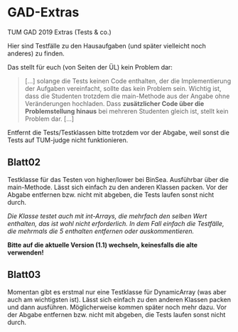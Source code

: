 # GAD-Extras
TUM GAD 2019 Extras (Tests &amp; co.)

Hier sind Testfälle zu den Hausaufgaben (und später vielleicht noch anderes) zu finden.

Das stellt für euch (von Seiten der ÜL) kein Problem dar:
> [...] solange die Tests keinen Code enthalten, der die Implementierung der Aufgaben vereinfacht, sollte das kein Problem sein.
 Wichtig ist, dass die Studenten trotzdem die main-Methode aus der Angabe ohne Veränderungen hochladen. Dass **zusätzlicher Code über die Problemstellung hinaus** bei mehreren Studenten gleich ist, stellt kein Problem dar. [...]

Entfernt die Tests/Testklassen bitte trotzdem vor der Abgabe, weil sonst die Tests auf TUM-judge nicht funktionieren.

## Blatt02
Testklasse für das Testen von higher/lower bei BinSea. Ausführbar über die main-Methode. Lässt sich einfach zu den anderen Klassen packen.
Vor der Abgabe entfernen bzw. nicht mit abgeben, die Tests laufen sonst nicht durch.

*Die Klasse testet auch mit int-Arrays, die mehrfach den selben Wert enthalten, das ist wohl nicht erforderlich.
In dem Fall einfach die Testfälle, die mehrmals die 5 enthalten entfernen oder auskommentieren.*

**Bitte auf die aktuelle Version (1.1) wechseln, keinesfalls die alte verwenden!**

## Blatt03
Momentan gibt es erstmal nur eine Testklasse für DynamicArray (was aber auch am wichtigsten ist). Lässt sich einfach zu den anderen Klassen packen und dann ausführen. Möglicherweise kommen später noch mehr dazu. Vor der Abgabe entfernen bzw. nicht mit abgeben, die Tests laufen sonst nicht durch.
